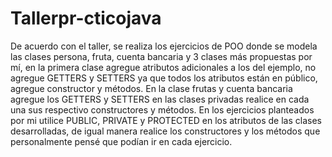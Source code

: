 # Tallerpr-cticojava  

De acuerdo con el taller, se realiza los ejercicios de POO donde se modela las clases persona, fruta, cuenta bancaria y 3 clases más propuestas por mí, en la primera clase agregue atributos adicionales a los del ejemplo, no agregue GETTERS y SETTERS ya que todos los atributos están en público, agregue constructor y métodos.
En la clase frutas y cuenta bancaria agregue los GETTERS y SETTERS en las clases privadas realice en cada una sus respectivo constructores y métodos.
En los ejercicios planteados por mi utilice PUBLIC, PRIVATE y PROTECTED en los atributos de las clases desarrolladas, de igual manera realice los constructores y los métodos que personalmente pensé que podían ir en cada ejercicio.


